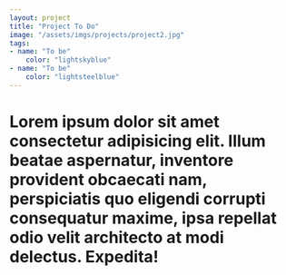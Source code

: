 ```yaml
---
layout: project
title: "Project To Do"
image: "/assets/imgs/projects/project2.jpg"
tags:
- name: "To be"
    color: "lightskyblue"
- name: "To be"
    color: "lightsteelblue"
---
```


<h1>Lorem ipsum dolor sit amet consectetur adipisicing elit. Illum beatae aspernatur, inventore provident obcaecati nam, perspiciatis quo eligendi corrupti consequatur maxime, ipsa repellat odio velit architecto at modi delectus. Expedita!</h1>